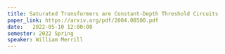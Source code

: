 ```yaml
---
title: Saturated Transformers are Constant-Depth Threshold Circuits
paper_link: https://arxiv.org/pdf/2004.08500.pdf
date:   2022-05-10 12:00:00
semester: 2022 Spring
speaker: William Merrill
---
```

